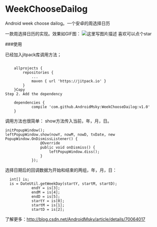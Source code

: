 # WeekChooseDailog
Android week choose dailog。一个安卓的周选择日历


一款周选择日历的实现。效果如GIF图：
![这里写图片描述](http://img.blog.csdn.net/20170412114256834?watermark/2/text/aHR0cDovL2Jsb2cuY3Nkbi5uZXQvQW5kcm9pZE1za3k=/font/5a6L5L2T/fontsize/400/fill/I0JBQkFCMA==/dissolve/70/gravity/SouthEast)
喜欢可以点个star

###使用

已经加入jitpack库调用方法；

```

	allprojects {
		repositories {
			...
			maven { url 'https://jitpack.io' }
		}
	}Copy
Step 2. Add the dependency

	dependencies {
	        compile 'com.github.AndroidMsky:WeekChooseDailog:v1.0'
	}
```

调用方法也很简单：
show方法传入当前，年，月，日。
```
initPopupWindow();
leftPopupWindow.show(nowY, nowM, nowD, tvDate, new PopupWindow.OnDismissListener() {
                @Override
                public void onDismiss() {
                    leftPopupWindow.diss();
                }
            });
```
选择日期后的回调数据为开始和结束的两组，年，月，日：

```
  int[] is;
  is = DateUtil.getWeekDay(startY, startM, startD);
            endY = is[3];
            endM = is[4];
            endD = is[5];
            startY = is[0];
            startM = is[1];
            startD = is[2];
```

了解更多：http://blog.csdn.net/AndroidMsky/article/details/70064017
